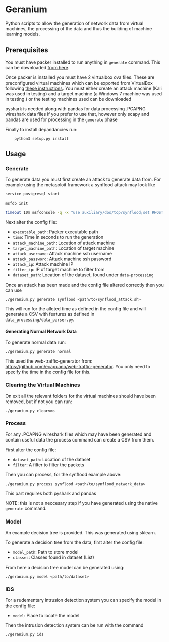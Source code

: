 # Geranium
Python scripts to allow the generation of network data from virtual machines, the processing of the data and thus the building of machine learning models.

## Prerequisites
You must have packer installed to run anything in ```generate``` command. This can be downloaded [from here](https://packer.io/downloads.html).

Once packer is installed you must have 2 virtualbox ova files. These are preconfigured virtual machines which can be exported from VirtualBox following [these instructions](https://docs.oracle.com/cd/E26217_01/E26796/html/qs-import-vm.html). You must either create an attack machine (Kali was used in testing) and a target machine (a Windows 7 machine was used in testing.) or the testing machines used can be downloaded

pyshark is needed along with pandas for data processing .PCAPNG wireshark data files if you prefer to use that, however only scapy and pandas are used for processing in the ```generate``` phase 

Finally to install depandancies run:

```
    python3 setup.py install
```

## Usage

### Generate
To generate data you must first create an attack to generate data from. For example using the metasploit framework a synflood attack may look like

```bash
service postgresql start

msfdb init

timeout 10m msfconsole -q -x "use auxiliary/dos/tcp/synflood;set RHOST <IP>; exploit;"
```
Next alter the config file:
- ```executable_path```: Packer executable path
- ```time```: Time in seconds to run the generation
- ```attack_machine_path```: Location of attack machine
- ```target_machine_path```: Location of target machine
- ```attack_username```: Attack machine ssh username
- ```attack_password```: Attack machine ssh password
- ```attack_ip```: Attack machine IP
- ```filter_ip```: IP of target machine to filter from
- ```dataset_path```: Location of the dataset, found under ```data-processing```

Once an attack has been made and the config file altered correctly then you can use

```
./geranium.py generate synflood <path/to/synflood_attack.sh>
```
This will run for the alloted time as defined in the config file and will generate a CSV with features as defined in ``` data_processing/data_parser.py```.

#### Generating Normal Network Data

To generate normal data run:

```
./geranium.py generate normal
```

This used the web-traffic-generator from: https://github.com/ecapuano/web-traffic-generator. You only need to specify the time in the config file for this.
### Clearing the Virtual Machines
On exit all the relevant folders for the virtual machines should have been removed, but if not you can run:

```
./geranium.py clearvms
```

### Process

For any .PCAPNG wireshark files which may have been generated and contain useful data the process command can create a CSV from them.

First alter the config file:
- ```dataset_path```: Location of the dataset
- ```filter```: A filter to filter the packets

Then you can process, for the synflood example above:

```
./geranium.py process synflood <path/to/synflood_network_data>
```

This part requires both pyshark and pandas

NOTE: this is not a neccesary step if you have generated using the native ```generate``` command.

### Model

An example decision tree is provided. This was generated using sklearn.

To generate a decision tree from the data, first alter the config file:

- ```model_path```: Path to store model
- ```classes```: Classes found in dataset (List)

From here a decision tree model can be generated using:

```
./geranium.py model <path/to/dataset>
```

### IDS

For a rudementary intrusion detection system you can specify the model in the config file:

- ```model```: Place to locate the model

Then the intrusion detection system can be run with the command

```
./geranium.py ids
```